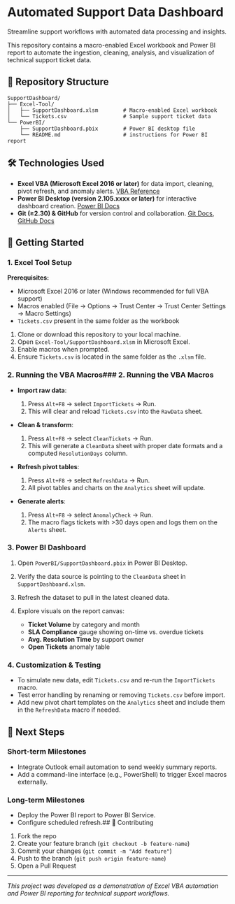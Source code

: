 # Automated Support Data Dashboard

Streamline support workflows with automated data processing and insights.

This repository contains a macro-enabled Excel workbook and Power BI report to automate the ingestion, cleaning, analysis, and visualization of technical support ticket data.

## 📁 Repository Structure

```
SupportDashboard/
├── Excel-Tool/
│   ├── SupportDashboard.xlsm        # Macro-enabled Excel workbook
│   └── Tickets.csv                  # Sample support ticket data
└── PowerBI/
    ├── SupportDashboard.pbix        # Power BI desktop file
    └── README.md                    # instructions for Power BI report
```

## 🛠️ Technologies Used

* **Excel VBA (Microsoft Excel 2016 or later)** for data import, cleaning, pivot refresh, and anomaly alerts. [VBA Reference](https://docs.microsoft.com/office/vba/api/overview/excel)
* **Power BI Desktop (version 2.105.xxxx or later)** for interactive dashboard creation. [Power BI Docs](https://docs.microsoft.com/power-bi/desktop-getting-started)
* **Git (≥2.30) & GitHub** for version control and collaboration. [Git Docs](https://git-scm.com/doc), [GitHub Docs](https://docs.github.com)

## 🚀 Getting Started

### 1. Excel Tool Setup

**Prerequisites:**

* Microsoft Excel 2016 or later (Windows recommended for full VBA support)
* Macros enabled (File → Options → Trust Center → Trust Center Settings → Macro Settings)
* `Tickets.csv` present in the same folder as the workbook

1. Clone or download this repository to your local machine.
2. Open `Excel-Tool/SupportDashboard.xlsm` in Microsoft Excel.
3. Enable macros when prompted.
4. Ensure `Tickets.csv` is located in the same folder as the `.xlsm` file.

### 2. Running the VBA Macros### 2. Running the VBA Macros

* **Import raw data**:

  1. Press `Alt+F8` → select `ImportTickets` → Run.
  2. This will clear and reload `Tickets.csv` into the `RawData` sheet.
* **Clean & transform**:

  1. Press `Alt+F8` → select `CleanTickets` → Run.
  2. This will generate a `CleanData` sheet with proper date formats and a computed `ResolutionDays` column.
* **Refresh pivot tables**:

  1. Press `Alt+F8` → select `RefreshData` → Run.
  2. All pivot tables and charts on the `Analytics` sheet will update.
* **Generate alerts**:

  1. Press `Alt+F8` → select `AnomalyCheck` → Run.
  2. The macro flags tickets with >30 days open and logs them on the `Alerts` sheet.

### 3. Power BI Dashboard

1. Open `PowerBI/SupportDashboard.pbix` in Power BI Desktop.
2. Verify the data source is pointing to the `CleanData` sheet in `SupportDashboard.xlsm`.
3. Refresh the dataset to pull in the latest cleaned data.
4. Explore visuals on the report canvas:

   * **Ticket Volume** by category and month
   * **SLA Compliance** gauge showing on-time vs. overdue tickets
   * **Avg. Resolution Time** by support owner
   * **Open Tickets** anomaly table

### 4. Customization & Testing

* To simulate new data, edit `Tickets.csv` and re-run the `ImportTickets` macro.
* Test error handling by renaming or removing `Tickets.csv` before import.
* Add new pivot chart templates on the `Analytics` sheet and include them in the `RefreshData` macro if needed.

## 🎯 Next Steps

### Short-term Milestones

* Integrate Outlook email automation to send weekly summary reports.
* Add a command-line interface (e.g., PowerShell) to trigger Excel macros externally.

### Long-term Milestones

* Deploy the Power BI report to Power BI Service.
* Configure scheduled refresh.## 🤝 Contributing

1. Fork the repo
2. Create your feature branch (`git checkout -b feature-name`)
3. Commit your changes (`git commit -m "Add feature"`)
4. Push to the branch (`git push origin feature-name`)
5. Open a Pull Request

---

*This project was developed as a demonstration of Excel VBA automation and Power BI reporting for technical support workflows.*
